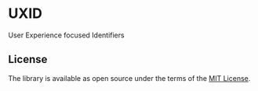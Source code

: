 # UXID

User Experience focused Identifiers

## License

The library is available as open source under the terms of the [MIT License](http://opensource.org/licenses/MIT).
